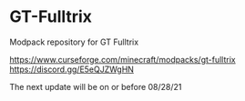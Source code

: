 # GT-Fulltrix
Modpack repository for GT Fulltrix

https://www.curseforge.com/minecraft/modpacks/gt-fulltrix
https://discord.gg/E5eQJZWgHN

The next update will be on or before 08/28/21
